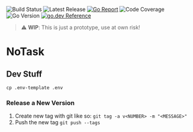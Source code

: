 ![Build Status](https://img.shields.io/github/workflow/status/joypauls/scry/Build)
![Latest Release](https://img.shields.io/github/v/release/joypauls/scry?include_prereleases)
[![Go Report](https://goreportcard.com/badge/github.com/joypauls/scry)](https://goreportcard.com/badge/github.com/joypauls/scry)
![Code Coverage](https://storage.googleapis.com/scry-build/code-coverage.svg)
![Go Version](https://img.shields.io/github/go-mod/go-version/joypauls/scry)
[![go.dev Reference](https://img.shields.io/badge/go.dev-reference-007d9c?logo=go&logoColor=white)](https://pkg.go.dev/github.com/joypauls/scry)

> :warning: **WIP**: This is just a prototype, use at own risk!

# NoTask

## Dev Stuff

`cp .env-template .env`

### Release a New Version

1. Create new tag with git like so: `git tag -a v<NUMBER> -m "<MESSAGE>"`
2. Push the new tag `git push --tags`
